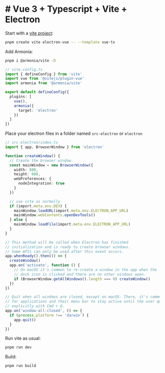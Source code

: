 # # Vue 3 + Typescript + Vite + Electron

Start with a [vite project](https://vitejs.dev/guide/#scaffolding-your-first-vite-project):

```bash
pnpm create vite electron-vue -- --template vue-ts
```

Add Armonia:

```bash
pnpm i @armonia/vite -D
```

```ts
// vite.config.ts
import { defineConfig } from 'vite'
import vue from '@vitejs/plugin-vue'
import armonia from '@armonia/vite'

export default defineConfig({
  plugins: [
    vue(),
    armonia({
      target: 'electron'
    })
  ]
})
```

Place your electron files in a folder named `src-electron` or `electron`

```ts
// src-electron/index.ts
import { app, BrowserWindow } from 'electron'

function createWindow() {
  // Create the browser window.
  const mainWindow = new BrowserWindow({
    width: 800,
    height: 600,
    webPreferences: {
      nodeIntegration: true
    }
  })

  // use vite as normally
  if (import.meta.env.DEV) {
    mainWindow.loadURL(import.meta.env.ELECTRON_APP_URL)
    mainWindow.webContents.openDevTools()
  } else {
    mainWindow.loadFile(import.meta.env.ELECTRON_APP_URL)
  }
}

// This method will be called when Electron has finished
// initialization and is ready to create browser windows.
// Some APIs can only be used after this event occurs.
app.whenReady().then(() => {
  createWindow()
  app.on('activate', function () {
    // On macOS it's common to re-create a window in the app when the
    // dock icon is clicked and there are no other windows open.
    if (BrowserWindow.getAllWindows().length === 0) createWindow()
  })
})

// Quit when all windows are closed, except on macOS. There, it's common
// for applications and their menu bar to stay active until the user quits
// explicitly with Cmd + Q.
app.on('window-all-closed', () => {
  if (process.platform !== 'darwin') {
    app.quit()
  }
})
```

Run vite as usual:

```bash
pnpm run dev
```

Build:

```bash
pnpm run build
```

